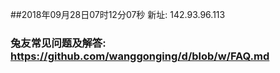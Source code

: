 ##2018年09月28日07时12分07秒 新址: 142.93.96.113
### 兔友常见问题及解答: https://github.com/wanggonging/d/blob/w/FAQ.md
